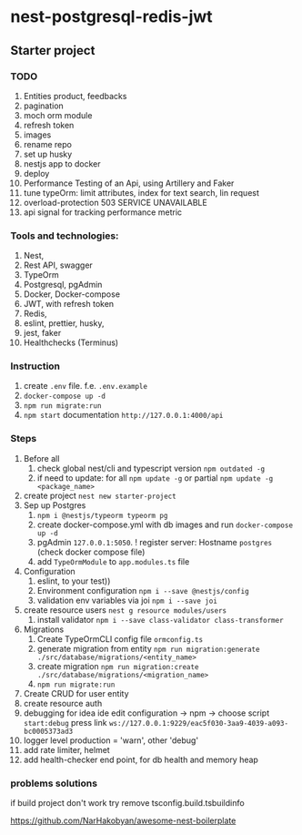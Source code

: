 # nest-postgresql-redis-jwt
## Starter project
### TODO
1. Entities product, feedbacks
2. pagination
3. moch orm module
4. refresh token
5. images
6. rename repo
7. set up husky
8. nestjs app to docker
9. deploy
10. Performance Testing of an Api, using Artillery and Faker
11. tune typeOrm: limit attributes, index for text search, lin request
12. overload-protection 503 SERVICE UNAVAILABLE
13. api signal for tracking performance metric 

### Tools and technologies:
1. Nest,
2. Rest API, swagger
3. TypeOrm
4. Postgresql, pgAdmin
5. Docker, Docker-compose
6. JWT, with refresh token
7. Redis,
8. eslint, prettier, husky,
9. jest, faker
10. Healthchecks (Terminus)


### Instruction 
1. create `.env` file. f.e. `.env.example`
2. `docker-compose up -d`
3. `npm run migrate:run`
4. `npm start` documentation `http://127.0.0.1:4000/api`

### Steps
1. Before all
   1. check global nest/cli and typescript version `npm outdated -g`
   2. if need to update: for all `npm update -g` or partial `npm update -g <package_name>`
2. create project `nest new starter-project`
3. Sep up Postgres
   1. `npm i @nestjs/typeorm typeorm pg`
   2. create docker-compose.yml with db images and run `docker-compose up -d`
   3. pgAdmin `127.0.0.1:5050`. ! register server: Hostname `postgres` (check docker compose file)
   4. add `TypeOrmModule` to `app.modules.ts` file
4. Configuration
   1. eslint, to your test))
   2. Environment configuration `npm i --save @nestjs/config`
   3. validation env variables via joi `npm i --save joi`
5. create resource users `nest g resource modules/users`
   1. install validator `npm i --save class-validator class-transformer`
6. Migrations
   1. Create TypeOrmCLI config file `ormconfig.ts`
   2. generate migration from entity `npm run migration:generate ./src/database/migrations/<entity_name>`
   3. create migration `npm run migration:create ./src/database/migrations/<migration_name>`
   4. `npm run migrate:run`
7. Create CRUD for user entity
8. create resource auth
9. debugging for idea ide edit configuration -> npm -> choose script `start:debug` press link `ws://127.0.0.1:9229/eac5f030-3aa9-4039-a093-bc0005373ad3`
10. logger level production = 'warn', other 'debug'
11. add rate limiter,  helmet 
12. add health-checker end point, for db health and memory heap 


### problems solutions
if build project don't work try remove tsconfig.build.tsbuildinfo

https://github.com/NarHakobyan/awesome-nest-boilerplate
